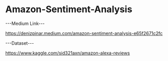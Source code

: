 # Amazon-Sentiment-Analysis



---Medium Link---

https://denizpinar.medium.com/amazon-sentiment-analysis-e65f2671c2fc


---Dataset---

https://www.kaggle.com/sid321axn/amazon-alexa-reviews
